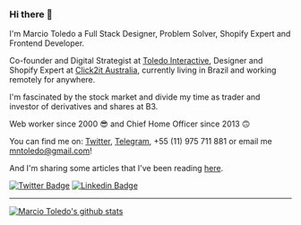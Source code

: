 ### Hi there 👋

I'm Marcio Toledo a Full Stack Designer, Problem Solver, Shopify Expert and Frontend Developer.

Co-founder and Digital Strategist at [Toledo Interactive](https://toledointeractive.com), Designer and Shopify Expert at [Click2it Australia](https://click2it.com.au), currently living in Brazil and working remotely for anywhere.

I'm fascinated by the stock market and divide my time as trader and investor of derivatives and shares at B3.

Web worker since 2000 😎 and Chief Home Officer since 2013 🙃

You can find me on: [Twitter](//twitter.com/marciotoledo), [Telegram](//t.me/marciotoledo), +55 (11) 975 711 881 or email me mntoledo@gmail.com!

And I'm sharing some articles that I've been reading [here](//marciotoledo.com/readings).

[![Twitter Badge](https://img.shields.io/badge/-Twitter-1ca0f1?style=flat-square&labelColor=1ca0f1&logo=twitter&logoColor=white&link=https://twitter.com/marciotoledo)](https://twitter.com/marciotoledo)
[![Linkedin Badge](https://img.shields.io/badge/-LinkedIn-blue?style=flat-square&logo=Linkedin&logoColor=white&link=https://www.linkedin.com/in/marciotoledo)](https://www.linkedin.com/in/marciotoledo)

____

[![Marcio Toledo's github stats](https://github-readme-stats.vercel.app/api?username=marciotoledo&theme=dark&show_icons=true&count_private=true)](https://github.com/marciotoledo)


<!--
**marciotoledo/marciotoledo** is a ✨ _special_ ✨ repository because its `README.md` (this file) appears on your GitHub profile.

Here are some ideas to get you started:

- 🔭 I’m currently working on ...
- 🌱 I’m currently learning ...
- 👯 I’m looking to collaborate on ...
- 🤔 I’m looking for help with ...
- 💬 Ask me about ...
- 📫 How to reach me: ...
- 😄 Pronouns: ...
- ⚡ Fun fact: ...
-->
